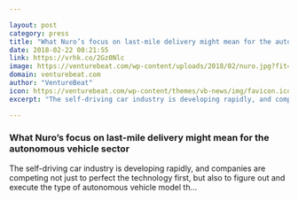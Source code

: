 ```yaml
---

layout: post
category: press
title: "What Nuro’s focus on last-mile delivery might mean for the autonomous vehicle sector"
date: 2018-02-22 00:21:55
link: https://vrhk.co/2Gz0Nlc
image: https://venturebeat.com/wp-content/uploads/2018/02/nuro.jpg?fit=750%2C502&strip=all
domain: venturebeat.com
author: "VentureBeat"
icon: https://venturebeat.com/wp-content/themes/vb-news/img/favicon.ico
excerpt: "The self-driving car industry is developing rapidly, and companies are competing not just to perfect the technology first, but also to figure out and execute the type of autonomous vehicle model th…"

---
```


### What Nuro’s focus on last-mile delivery might mean for the autonomous vehicle sector

The self-driving car industry is developing rapidly, and companies are competing not just to perfect the technology first, but also to figure out and execute the type of autonomous vehicle model th…